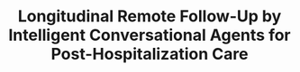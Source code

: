 ---
name: "Longitudinal Remote Follow Up By Intelligent Conversational"
title: "Longitudinal Remote Follow-Up by Intelligent Conversational Agents for Post-Hospitalization Care"
journal: "journal name" 
project: "A RCT to Reduce Cardiopulmonary Re-hospitalizations"
event: "AAAI Spring Symposium on AI and Health Communication"
authors:
- name: "Pfeifer, L."
- name: "Bickmore, T."
year: 2011
resources:
- name: "AAAI2011-pfeifer"
  src: "AAAI2011-pfeifer.pdf"
external_url: null
draft: false 
headless: true
---